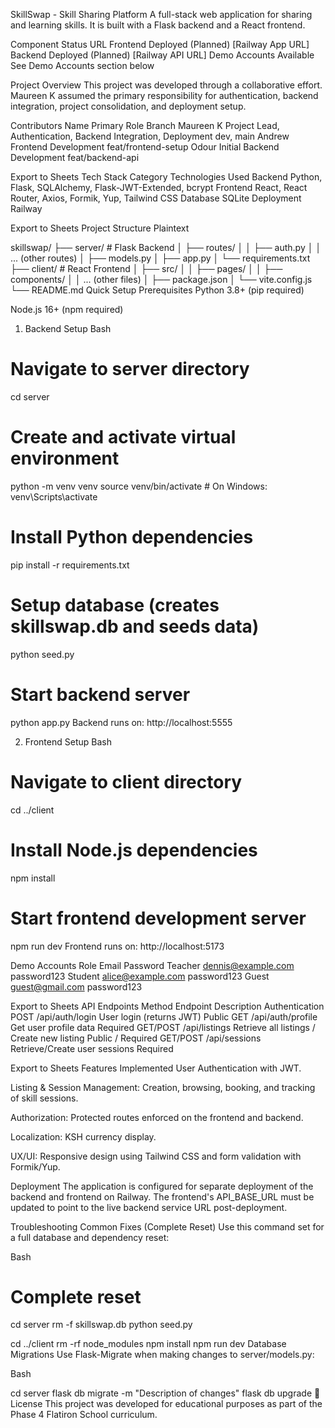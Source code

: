 SkillSwap - Skill Sharing Platform
A full-stack web application for sharing and learning skills. It is built with a Flask backend and a React frontend.

Component	Status	URL
Frontend	Deployed (Planned)	[Railway App URL]
Backend	Deployed (Planned)	[Railway API URL]
Demo Accounts	Available	See Demo Accounts section below

 Project Overview
This project was developed through a collaborative effort. Maureen K assumed the primary responsibility for authentication, backend integration, project consolidation, and deployment setup.

 Contributors
Name	Primary Role	Branch
Maureen K	Project Lead, Authentication, Backend Integration, Deployment	dev, main
Andrew	Frontend Development	feat/frontend-setup
Odour	Initial Backend Development	feat/backend-api

Export to Sheets
 Tech Stack
Category	Technologies Used
Backend	Python, Flask, SQLAlchemy, Flask-JWT-Extended, bcrypt
Frontend	React, React Router, Axios, Formik, Yup, Tailwind CSS
Database	SQLite
Deployment	Railway

Export to Sheets
  Project Structure
Plaintext

skillswap/
├── server/                 # Flask Backend
│   ├── routes/
│   │   ├── auth.py
│   │   ... (other routes)
│   ├── models.py
│   ├── app.py
│   └── requirements.txt
├── client/                 # React Frontend
│   ├── src/
│   │   ├── pages/
│   │   ├── components/
│   │   ... (other files)
│   ├── package.json
│   └── vite.config.js
└── README.md
Quick Setup
Prerequisites
Python 3.8+ (pip required)

Node.js 16+ (npm required)

1. Backend Setup
Bash

# Navigate to server directory
cd server

# Create and activate virtual environment
python -m venv venv
source venv/bin/activate  # On Windows: venv\Scripts\activate

# Install Python dependencies
pip install -r requirements.txt

# Setup database (creates skillswap.db and seeds data)
python seed.py

# Start backend server
python app.py
Backend runs on: http://localhost:5555

2. Frontend Setup
Bash

# Navigate to client directory
cd ../client

# Install Node.js dependencies
npm install

# Start frontend development server
npm run dev
Frontend runs on: http://localhost:5173

 Demo Accounts
Role	Email	Password
Teacher	dennis@example.com	password123
Student	alice@example.com	password123
Guest	guest@gmail.com	password123

Export to Sheets
 API Endpoints
Method	Endpoint	Description	Authentication
POST	/api/auth/login	User login (returns JWT)	Public
GET	/api/auth/profile	Get user profile data	Required
GET/POST	/api/listings	Retrieve all listings / Create new listing	Public / Required
GET/POST	/api/sessions	Retrieve/Create user sessions	Required

Export to Sheets
Features Implemented
User Authentication with JWT.

Listing & Session Management: Creation, browsing, booking, and tracking of skill sessions.

Authorization: Protected routes enforced on the frontend and backend.

Localization: KSH currency display.

UX/UI: Responsive design using Tailwind CSS and form validation with Formik/Yup.

 Deployment
The application is configured for separate deployment of the backend and frontend on Railway. The frontend's API_BASE_URL must be updated to point to the live backend service URL post-deployment.

 Troubleshooting
Common Fixes (Complete Reset)
Use this command set for a full database and dependency reset:

Bash

# Complete reset
cd server
rm -f skillswap.db
python seed.py

cd ../client
rm -rf node_modules
npm install
npm run dev
Database Migrations
Use Flask-Migrate when making changes to server/models.py:

Bash

cd server
flask db migrate -m "Description of changes"
flask db upgrade
📜 License
This project was developed for educational purposes as part of the Phase 4 Flatiron School curriculum.

